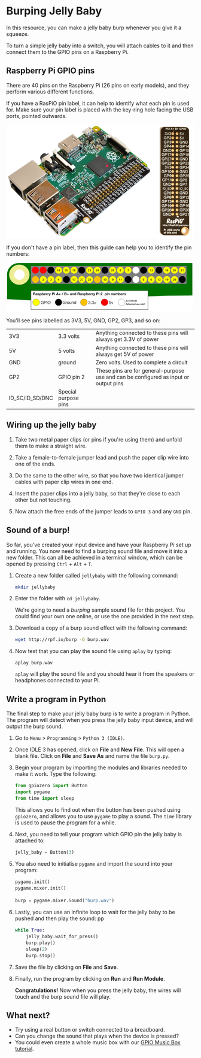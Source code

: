 # Burping Jelly Baby

In this resource, you can make a jelly baby burp whenever you give it a squeeze.

To turn a simple jelly baby into a switch, you will attach cables to it and then connect them to the GPIO pins on a Raspberry Pi.

## Raspberry Pi GPIO pins

There are 40 pins on the Raspberry Pi (26 pins on early models), and they perform various different functions.

If you have a RasPiO pin label, it can help to identify what each pin is used for. Make sure your pin label is placed with the key-ring hole facing the USB ports, pointed outwards.

![](images/raspio-ports.jpg)

If you don't have a pin label, then this guide can help you to identify the pin numbers:

![](images/pinout.png)

You'll see pins labelled as 3V3, 5V, GND, GP2, GP3, and so on:

|   |   |   |
|---|---|---|
| 3V3 | 3.3 volts | Anything connected to these pins will always get 3.3V of power |
| 5V | 5 volts | Anything connected to these pins will always get 5V of power |
| GND | ground | Zero volts. Used to complete a circuit |
| GP2 | GPIO pin 2 | These pins are for general-purpose use and can be configured as input or output pins |
| ID_SC/ID_SD/DNC | Special purpose pins ||

## Wiring up the jelly baby

1. Take two metal paper clips (or pins if you're using them) and unfold them to make a straight wire.

1. Take a female-to-female jumper lead and push the paper clip wire into one of the ends.

1. Do the same to the other wire, so that you have two identical jumper cables with paper clip wires in one end.

1. Insert the paper clips into a jelly baby, so that they're close to each other but not touching.

1. Now attach the free ends of the jumper leads to `GPIO 3` and any `GND` pin.

## Sound of a burp!

So far, you've created your input device and have your Raspberry Pi set up and running. You now need to find a burping sound file and move it into a new folder. This can all be achieved in a terminal window, which can be opened by pressing `Ctrl` + `Alt` + `T`.

1. Create a new folder called `jellybaby` with the following command:

    ```bash
    mkdir jellybaby
    ```

1. Enter the folder with `cd jellybaby`.

    We're going to need a *burping* sample sound file for this project. You could find your own one online, or use the one provided in the next step.

1. Download a copy of a burp sound effect with the following command:

    ```bash
    wget http://rpf.io/burp -O burp.wav
    ```
    
1.  Now test that you can play the sound file using `aplay` by typing:

    ```
    aplay burp.wav
    ```

    `aplay` will play the sound file and you should hear it from the speakers or headphones connected to your Pi.


## Write a program in Python

The final step to make your jelly baby burp is to write a program in Python. The program will detect when you press the jelly baby input device, and will output the burp sound.

1. Go to `Menu` > `Programming` > `Python 3 (IDLE)`.

1. Once IDLE 3 has opened, click on **File** and **New File**. This will open a blank file. Click on **File** and **Save As** and name the file `burp.py`.

1. Begin your program by importing the modules and libraries needed to make it work. Type the following:

    ```python
    from gpiozero import Button
    import pygame
    from time import sleep
    ```

    This allows you to find out when the button has been pushed using `gpiozero`, and allows you to use `pygame` to play a sound. The `time` library is used to pause the program for a while.
    
1. Next, you need to tell your program which GPIO pin the jelly baby is attached to:

    ``` python
    jelly_baby = Button(3)
    ```

1. You also need to initialise `pygame` and import the sound into your program:

    ``` python
    pygame.init()
    pygame.mixer.init()

    burp = pygame.mixer.Sound("burp.wav")
    ```
1. Lastly, you can use an infinite loop to wait for the jelly baby to be pushed and then play the sound:
pp
    ``` python
    while True:
        jelly_baby.wait_for_press()
        burp.play()
        sleep(2)
        burp.stop()
    ```

1. Save the file by clicking on **File** and **Save**.

1. Finally, run the program by clicking on **Run** and **Run Module**.

    **Congratulations!** Now when you press the jelly baby, the wires will touch and the burp sound file will play.


## What next?

- Try using a real button or switch connected to a breadboard.
- Can you change the sound that plays when the device is pressed?
- You could even create a whole music box with our [GPIO Music Box tutorial](http://www.raspberrypi.org/learning/gpio-music-box/). 

